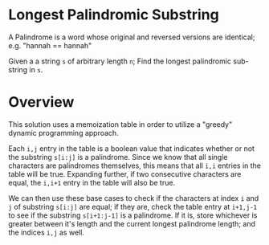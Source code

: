 Longest Palindromic Substring
============================

A Palindrome is a word whose original and reversed versions are identical; e.g. "hannah == hannah"

Given a a string `s` of arbitrary length `n`; Find the longest palindromic sub-string in `s`.

Overview 
========

This solution uses a memoization table in order to utilize a "greedy" dynamic programming approach.

Each `i,j` entry in the table is a boolean value that indicates whether or not the substring `s[i:j]` is a palindrome.
Since we know that all single characters are palindromes themselves, this means that all `i,i` entries in the table will be true.
Expanding further, if two consecutive characters are equal, the `i,i+1` entry in the table will also be true.

We can then use these base cases to check if the characters at index `i` and `j` of substring `s[i:j]` are equal;
if they are, check the table entry at `i+1,j-1` to see if the substring `s[i+1:j-1]` is a palindrome. If it is,
store whichever is greater between it's length and the current longest palindrome length; and the indices `i,j` as well.
